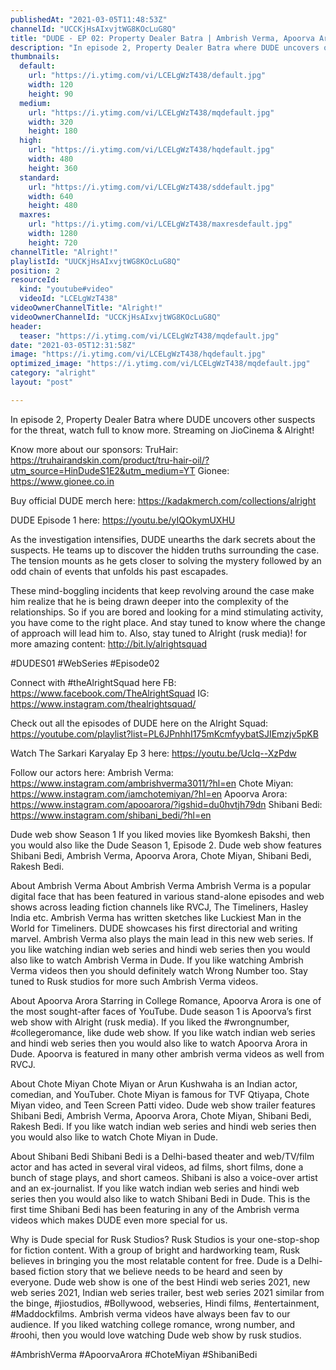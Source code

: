 ```yaml
---
publishedAt: "2021-03-05T11:48:53Z"
channelId: "UCCKjHsAIxvjtWG8KOcLuG8Q"
title: "DUDE - EP 02: Property Dealer Batra | Ambrish Verma, Apoorva Arora, Chote Miyan | Web Series"
description: "In episode 2, Property Dealer Batra where DUDE uncovers other suspects for the threat, watch full to know more. Streaming on JioCinema & Alright! \n\nKnow more about our sponsors: \nTruHair: https://truhairandskin.com/product/tru-hair-oil/?utm_source=HinDudeS1E2&utm_medium=YT\nGionee: https://www.gionee.co.in\n\nBuy official DUDE merch here: https://kadakmerch.com/collections/alright\n\nDUDE Episode 1 here: https://youtu.be/yIQOkymUXHU\n\nAs the investigation intensifies, DUDE unearths the dark secrets about the suspects. He teams up to discover the hidden truths surrounding the case. The tension mounts as he gets closer to solving the mystery followed by an odd chain of events that unfolds his past escapades.\n\nThese mind-boggling incidents that keep revolving around the case make him realize that he is being drawn deeper into the complexity of the relationships. So if you are bored and looking for a mind stimulating activity, you have come to the right place. And stay tuned to know where the change of approach will lead him to. Also, stay tuned to Alright (rusk media)! for more amazing content: http://bit.ly/alrightsquad  \n\n#DUDES01 #WebSeries #Episode02\n\nConnect with #theAlrightSquad here \nFB: https://www.facebook.com/TheAlrightSquad \nIG: https://www.instagram.com/thealrightsquad/ \n\nCheck out all the episodes of DUDE here on the Alright Squad: https://youtube.com/playlist?list=PL6JPnhhI175mKcmfyybatSJIEmzjv5pKB \n\nWatch The Sarkari Karyalay Ep 3 here: https://youtu.be/UcIq--XzPdw\n\nFollow our actors here: \nAmbrish Verma: https://www.instagram.com/ambrishverma3011/?hl=en \nChote Miyan: https://www.instagram.com/iamchotemiyan/?hl=en \nApoorva Arora: https://www.instagram.com/apooarora/?igshid=du0hvtjh79dn \nShibani Bedi: https://www.instagram.com/shibani_bedi/?hl=en \n\nDude web show Season 1 \nIf you liked movies like Byomkesh Bakshi, then you would also like the Dude Season 1, Episode 2. Dude web show features Shibani Bedi, Ambrish Verma, Apoorva Arora, Chote Miyan, Shibani Bedi, Rakesh Bedi. \n\nAbout Ambrish Verma \nAbout Ambrish Verma \nAmbrish Verma is a popular digital face that has been featured in various stand-alone episodes and web shows across leading fiction channels like RVCJ, The Timeliners, Hasley India etc. Ambrish Verma has written sketches like Luckiest Man in the World for Timeliners. DUDE showcases his first directorial and writing marvel. Ambrish Verma also plays the main lead in this new web series. If you like watching indian web series and hindi web series then you would also like to watch Ambrish Verma in Dude. If you like watching Ambrish Verma videos then you should definitely watch Wrong Number too. Stay tuned to Rusk studios for more such Ambrish Verma videos. \n\nAbout Apoorva Arora \nStarring in College Romance, Apoorva Arora is one of the most sought-after faces of YouTube. Dude season 1 is Apoorva’s first web show with Alright (rusk media). If you liked the #wrongnumber, #collegeromance, like dude web show. If you like watch indian web series and hindi web series then you would also like to watch Apoorva Arora in Dude. Apoorva is featured in many other ambrish verma videos as well from RVCJ.\n\nAbout Chote Miyan \nChote Miyan or Arun Kushwaha is an Indian actor, comedian, and YouTuber. Chote Miyan is famous for TVF Qtiyapa, Chote Miyan video, and Teen Screen Patti video. Dude web show trailer features Shibani Bedi, Ambrish Verma, Apoorva Arora, Chote Miyan, Shibani Bedi, Rakesh Bedi. If you like watch indian web series and hindi web series then you would also like to watch Chote Miyan in Dude.\n\nAbout Shibani Bedi \nShibani Bedi is a Delhi-based theater and web/TV/film actor and has acted in several viral videos, ad films, short films, done a bunch of stage plays, and short cameos. Shibani is also a voice-over artist and an ex-journalist. If you like watch indian web series and hindi web series then you would also like to watch Shibani Bedi in Dude. This is the first time Shibani Bedi has been featuring in any of the Ambrish verma videos which makes DUDE even more special for us.\n\nWhy is Dude special for Rusk Studios? \nRusk Studios is your one-stop-shop for fiction content. With a group of bright and hardworking team, Rusk believes in bringing you the most relatable content for free. Dude is a Delhi-based fiction story that we believe needs to be heard and seen by everyone. Dude web show is one of the best Hindi web series 2021, new web series 2021, Indian web series trailer, best web series 2021 similar from the binge, #jiostudios, #Bollywood, webseries, Hindi films, #entertainment, #Maddockfilms. Ambrish verma videos have always been fav to our audience. If you liked watching college romance, wrong number, and #roohi, then you would love watching Dude web show by rusk studios.\n\n#AmbrishVerma #ApoorvaArora #ChoteMiyan #ShibaniBedi"
thumbnails:
  default:
    url: "https://i.ytimg.com/vi/LCELgWzT438/default.jpg"
    width: 120
    height: 90
  medium:
    url: "https://i.ytimg.com/vi/LCELgWzT438/mqdefault.jpg"
    width: 320
    height: 180
  high:
    url: "https://i.ytimg.com/vi/LCELgWzT438/hqdefault.jpg"
    width: 480
    height: 360
  standard:
    url: "https://i.ytimg.com/vi/LCELgWzT438/sddefault.jpg"
    width: 640
    height: 480
  maxres:
    url: "https://i.ytimg.com/vi/LCELgWzT438/maxresdefault.jpg"
    width: 1280
    height: 720
channelTitle: "Alright!"
playlistId: "UUCKjHsAIxvjtWG8KOcLuG8Q"
position: 2
resourceId:
  kind: "youtube#video"
  videoId: "LCELgWzT438"
videoOwnerChannelTitle: "Alright!"
videoOwnerChannelId: "UCCKjHsAIxvjtWG8KOcLuG8Q"
header:
  teaser: "https://i.ytimg.com/vi/LCELgWzT438/mqdefault.jpg"
date: "2021-03-05T12:31:58Z"
image: "https://i.ytimg.com/vi/LCELgWzT438/hqdefault.jpg"
optimized_image: "https://i.ytimg.com/vi/LCELgWzT438/mqdefault.jpg"
category: "alright"
layout: "post"

---
```

In episode 2, Property Dealer Batra where DUDE uncovers other suspects for the threat, watch full to know more. Streaming on JioCinema & Alright! 

Know more about our sponsors: 
TruHair: https://truhairandskin.com/product/tru-hair-oil/?utm_source=HinDudeS1E2&utm_medium=YT
Gionee: https://www.gionee.co.in

Buy official DUDE merch here: https://kadakmerch.com/collections/alright

DUDE Episode 1 here: https://youtu.be/yIQOkymUXHU

As the investigation intensifies, DUDE unearths the dark secrets about the suspects. He teams up to discover the hidden truths surrounding the case. The tension mounts as he gets closer to solving the mystery followed by an odd chain of events that unfolds his past escapades.

These mind-boggling incidents that keep revolving around the case make him realize that he is being drawn deeper into the complexity of the relationships. So if you are bored and looking for a mind stimulating activity, you have come to the right place. And stay tuned to know where the change of approach will lead him to. Also, stay tuned to Alright (rusk media)! for more amazing content: http://bit.ly/alrightsquad  

#DUDES01 #WebSeries #Episode02

Connect with #theAlrightSquad here 
FB: https://www.facebook.com/TheAlrightSquad 
IG: https://www.instagram.com/thealrightsquad/ 

Check out all the episodes of DUDE here on the Alright Squad: https://youtube.com/playlist?list=PL6JPnhhI175mKcmfyybatSJIEmzjv5pKB 

Watch The Sarkari Karyalay Ep 3 here: https://youtu.be/UcIq--XzPdw

Follow our actors here: 
Ambrish Verma: https://www.instagram.com/ambrishverma3011/?hl=en 
Chote Miyan: https://www.instagram.com/iamchotemiyan/?hl=en 
Apoorva Arora: https://www.instagram.com/apooarora/?igshid=du0hvtjh79dn 
Shibani Bedi: https://www.instagram.com/shibani_bedi/?hl=en 

Dude web show Season 1 
If you liked movies like Byomkesh Bakshi, then you would also like the Dude Season 1, Episode 2. Dude web show features Shibani Bedi, Ambrish Verma, Apoorva Arora, Chote Miyan, Shibani Bedi, Rakesh Bedi. 

About Ambrish Verma 
About Ambrish Verma 
Ambrish Verma is a popular digital face that has been featured in various stand-alone episodes and web shows across leading fiction channels like RVCJ, The Timeliners, Hasley India etc. Ambrish Verma has written sketches like Luckiest Man in the World for Timeliners. DUDE showcases his first directorial and writing marvel. Ambrish Verma also plays the main lead in this new web series. If you like watching indian web series and hindi web series then you would also like to watch Ambrish Verma in Dude. If you like watching Ambrish Verma videos then you should definitely watch Wrong Number too. Stay tuned to Rusk studios for more such Ambrish Verma videos. 

About Apoorva Arora 
Starring in College Romance, Apoorva Arora is one of the most sought-after faces of YouTube. Dude season 1 is Apoorva’s first web show with Alright (rusk media). If you liked the #wrongnumber, #collegeromance, like dude web show. If you like watch indian web series and hindi web series then you would also like to watch Apoorva Arora in Dude. Apoorva is featured in many other ambrish verma videos as well from RVCJ.

About Chote Miyan 
Chote Miyan or Arun Kushwaha is an Indian actor, comedian, and YouTuber. Chote Miyan is famous for TVF Qtiyapa, Chote Miyan video, and Teen Screen Patti video. Dude web show trailer features Shibani Bedi, Ambrish Verma, Apoorva Arora, Chote Miyan, Shibani Bedi, Rakesh Bedi. If you like watch indian web series and hindi web series then you would also like to watch Chote Miyan in Dude.

About Shibani Bedi 
Shibani Bedi is a Delhi-based theater and web/TV/film actor and has acted in several viral videos, ad films, short films, done a bunch of stage plays, and short cameos. Shibani is also a voice-over artist and an ex-journalist. If you like watch indian web series and hindi web series then you would also like to watch Shibani Bedi in Dude. This is the first time Shibani Bedi has been featuring in any of the Ambrish verma videos which makes DUDE even more special for us.

Why is Dude special for Rusk Studios? 
Rusk Studios is your one-stop-shop for fiction content. With a group of bright and hardworking team, Rusk believes in bringing you the most relatable content for free. Dude is a Delhi-based fiction story that we believe needs to be heard and seen by everyone. Dude web show is one of the best Hindi web series 2021, new web series 2021, Indian web series trailer, best web series 2021 similar from the binge, #jiostudios, #Bollywood, webseries, Hindi films, #entertainment, #Maddockfilms. Ambrish verma videos have always been fav to our audience. If you liked watching college romance, wrong number, and #roohi, then you would love watching Dude web show by rusk studios.

#AmbrishVerma #ApoorvaArora #ChoteMiyan #ShibaniBedi